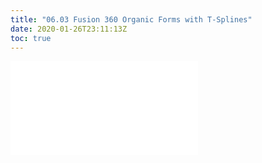 ```yaml
---
title: "06.03 Fusion 360 Organic Forms with T-Splines"
date: 2020-01-26T23:11:13Z
toc: true
---
```


![Link to included content](../../../../3d-modeling/fusion-360/fusion-360-organic-forms-with-t-splines.md)
